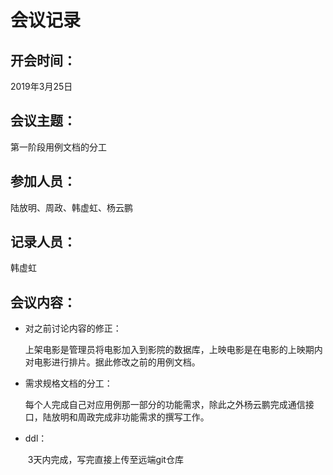 # 会议记录

## 开会时间：

2019年3月25日

## 会议主题：

第一阶段用例文档的分工

## 参加人员：

陆放明、周政、韩虚虹、杨云鹏

## 记录人员：

韩虚虹

## 会议内容：

- 对之前讨论内容的修正：

  ​	上架电影是管理员将电影加入到影院的数据库，上映电影是在电影的上映期内对电影进行排片。据此修改之前的用例文档。

- 需求规格文档的分工：

  ​	每个人完成自己对应用例那一部分的功能需求，除此之外杨云鹏完成通信接口，陆放明和周政完成非功能需求的撰写工作。

- ddl：

  ​	3天内完成，写完直接上传至远端git仓库